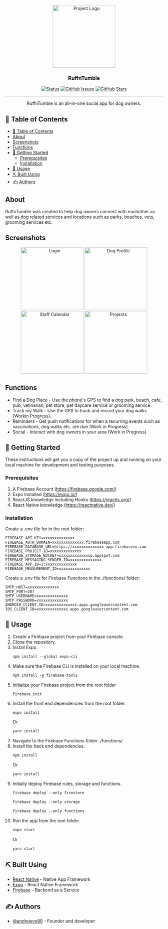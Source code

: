 <p align="center">
 <img width=200px src="https://user-images.githubusercontent.com/48583281/99920398-55df7c80-2d77-11eb-8fae-98f8c9161e11.png" alt="Project Logo">
</p>

<h3 align="center">RuffnTumble</h3>

<div align="center">

[![Status](https://img.shields.io/badge/status-active-success.svg)]()
[![GitHub Issues](https://img.shields.io/github/issues/andrewvo89/ruffntumble)](https://github.com/andrewvo89/ruffntumble/issues)
[![GitHub Stars](https://img.shields.io/github/stars/andrewvo89/ruffntumble)](https://github.com/andrewvo89/ruffntumble/stargazers)

</div>

---

<p align="center">
    RuffnTumble is an all-in-one social app for dog owners.
</p>

## 📝 Table of Contents

- [📝 Table of Contents](#-table-of-contents)
- [About](#about)
- [Screenshots](#screenshots)
- [Functions](#functions)
- [🏁 Getting Started](#-getting-started)
  - [Prerequisites](#prerequisites)
  - [Installation](#installation)
- [🎈 Usage](#-usage)
- [⛏️ Built Using](#️-built-using)
- [✍️ Authors](#️-authors)

## About

RuffnTumble was created to help dog owners connect with eachother as well as dog related services and locations such as parks, beaches, vets, grooming services etc.

## Screenshots
<p align="center">  
 <img src="https://user-images.githubusercontent.com/48583281/99924023-a9a89080-2d8c-11eb-99c3-96b4521ba604.png" width=200 alt="Login">
 <img src="https://user-images.githubusercontent.com/48583281/99924170-394e3f00-2d8d-11eb-82cb-28a8b873f576.png" width=200 alt="Dog Profile">
 <img src="https://user-images.githubusercontent.com/48583281/99924213-6995dd80-2d8d-11eb-87e6-a78ae2e9659f.png" width=200 alt="Staff Calendar">
 <img src="https://user-images.githubusercontent.com/48583281/99924236-83372500-2d8d-11eb-88d2-2ab8185f51a9.png" width=200 alt="Projects">
</p>


## Functions

- Find a Dog Place - Use the phone's GPS to find a dog park, beach, cafe, pub, vetinarian, pet store, pet daycare service or grooming service.
- Track my Walk - Use the GPS to track and record your dog walks (Workin Progress).
- Reminders - Get push notifications for when a recurring events such as vaccinations, dog walks etc. are due (Work in Progress).
- Social - Interact with dog owners in your area (Work in Progress).


## 🏁 Getting Started 

These instructions will get you a copy of the project up and running on your local machine for development and testing purposes.

### Prerequisites

1. A Firebase Account (https://firebase.google.com/)
2. Expo Installed (https://expo.io/)
3. ReactJS knowledge including Hooks (https://reactjs.org/)
4. React Native knowledge (https://reactnative.dev/)

### Installation

Create a .env file for in the root folder:

```
FIREBASE_API_KEY=xxxxxxxxxxxxxx
FIREBASE_AUTH_DOMAIN=xxxxxxxxxxxxxx.firebaseapp.com
FIREBASE_DATABASE_URL=https://xxxxxxxxxxxxxx-app.firebaseio.com
FIREBASE_PROJECT_ID=xxxxxxxxxxxxxx
FIREBASE_STORAGE_BUCKET=xxxxxxxxxxxxxxp.appspot.com
FIREBASE_MESSAGING_SENDER_ID=xxxxxxxxxxxxxx
FIREBASE_APP_ID=1:xxxxxxxxxxxxxx
FIREBASE_MEASUREMENT_ID=xxxxxxxxxxxxxx
```

Create a .env file for Firebase Functions in the ./functions/ folder:

```
SMTP_HOST=xxxxxxxxxxxxxx
SMTP_PORT=587
SMTP_USERNAME=xxxxxxxxxxxxxx
SMTP_PASSWORD=xxxxxxxxxxxxxx
ANDROID_CLIENT_ID=xxxxxxxxxxxxxx.apps.googleusercontent.com
IOS_CLIENT_ID=xxxxxxxxxxxxxx.apps.googleusercontent.com
```

## 🎈 Usage

1. Create a Firebase project from your Firebase console.
2. Clone the repository.
3. Install Expo.
   ```default
   npm install --global expo-cli
   ```
4. Make sure the Firebase CLI is installed on your local machine.
   ```default
   npm install -g firebase-tools
   ```
5. Initialize your Firebase project from the root folder
   ```
   firebase init
   ```
6. Install the front end dependencies from the root folder.
   ```default
   expo install
   ```
   Or
   ```default
   yarn install
   ```
7. Navigate to the Firebase Functions folder ./functions/
8. Install the back end dependencies.
   ```default
   npm install
   ```
   Or
   ```default
   yarn install
   ```
9.  Initially deploy Firebase rules, storage and functions.
    ```default
    firebase deploy --only firestore
    ```
    ```default
    firebase deploy --only storage
    ```
    ```default
    firebase deploy --only functions
    ```
10. Run the app from the root folder.
    ```default
    expo start
    ```
    Or
    ```default
    yarn start
    ```

## ⛏️ Built Using

- [React Native](https://reactnative.dev/) - Native App Framework
- [Expo](https://expo.io/) - React Native Framework
- [Firebase](https://firebase.google.com/) - Backend as a Service

## ✍️ Authors

- [@andrewvo89](https://github.com/andrewvo89) - Founder and developer
